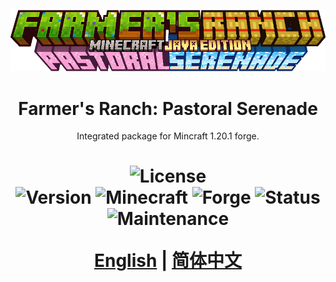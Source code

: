 <p align="center"><img src="https://github.com/y271727uy/farmers-ranch-modpack/blob/main/image/logo_three.png" alt="Logo"></p>
<h1 align="center">Farmer's Ranch: Pastoral Serenade</h1>
<p align="center">Integrated package for Mincraft 1.20.1 forge.</p>
<h1 align="center">

![License](https://img.shields.io/badge/license-LGPL--3.0(Partial)-blue.svg)  
![Version](https://img.shields.io/badge/version-6.5.1-green.svg)
![Minecraft](https://img.shields.io/badge/Minecraft-1.20.1-%2365C737) 
![Forge](https://img.shields.io/badge/Forge-47.4.0-%23E04E14)
![Status](https://img.shields.io/badge/status-active-brightgreen.svg)
![Maintenance](https://img.shields.io/badge/maintained-yes-green.svg)
 
[English](https://github.com/y271727uy/farmers-ranch-modpack/tree/main) | [简体中文](https://github.com/y271727uy/farmers-ranch-modpack/blob/main/README-CN.md)

</h1>

